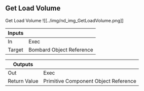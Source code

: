 ## Get Load Volume
Get Load Volume
![[../img/nd_img_GetLoadVolume.png]]

|Inputs||
|--|--|
| In | Exec |
| Target | Bombard Object Reference |

|Outputs||
|--|--|
| Out | Exec |
| Return Value | Primitive Component Object Reference |
